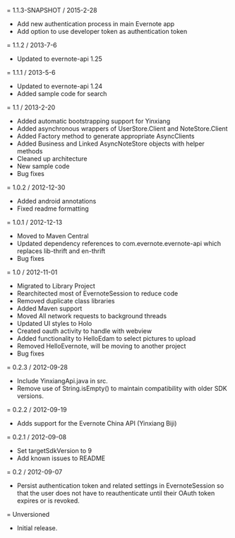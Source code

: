 = 1.1.3-SNAPSHOT / 2015-2-28

* Add new authentication process in main Evernote app
* Add option to use developer token as authentication token

= 1.1.2 / 2013-7-6

* Updated to evernote-api 1.25

= 1.1.1 / 2013-5-6

* Updated to evernote-api 1.24
* Added sample code for search

= 1.1 / 2013-2-20

* Added automatic bootstrapping support for Yinxiang
* Added asynchronous wrappers of UserStore.Client and NoteStore.Client
* Added Factory method to generate appropriate AsyncClients
* Added Business and Linked AsyncNoteStore objects with helper methods
* Cleaned up architecture
* New sample code
* Bug fixes

= 1.0.2 / 2012-12-30

* Added android annotations
* Fixed readme formatting

= 1.0.1 / 2012-12-13

* Moved to Maven Central
* Updated dependency references to com.evernote.evernote-api which replaces lib-thrift and en-thrift
* Bug fixes

= 1.0 / 2012-11-01

* Migrated to Library Project
* Rearchitected most of EvernoteSession to reduce code
* Removed duplicate class libraries
* Added Maven support
* Moved All network requests to background threads
* Updated UI styles to Holo
* Created oauth activity to handle with webview
* Added functionality to HelloEdam to select pictures to upload
* Removed HelloEvernote, will be moving to another project
* Bug fixes

= 0.2.3 / 2012-09-28

* Include YinxiangApi.java in src.
* Remove use of String.isEmpty() to maintain compatibility with older SDK versions.

= 0.2.2 / 2012-09-19

* Adds support for the Evernote China API (Yinxiang Biji)

= 0.2.1 / 2012-09-08

* Set targetSdkVersion to 9
* Add known issues to README

= 0.2 / 2012-09-07

* Persist authentication token and related settings in EvernoteSession so that the
  user does not have to reauthenticate until their OAuth token expires or is
  revoked.

= Unversioned

* Initial release.
